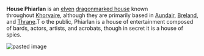 **House Phiarlan** is an [elven](https://eberron.fandom.com/wiki/Elf "Elf") [dragonmarked house](https://eberron.fandom.com/wiki/Dragonmarked_house "Dragonmarked house") known throughout [Khorvaire](https://eberron.fandom.com/wiki/Khorvaire "Khorvaire"), although they are primarily based in [Aundair](https://eberron.fandom.com/wiki/Aundair "Aundair"), [Breland](https://eberron.fandom.com/wiki/Breland "Breland"), and [Thrane](https://eberron.fandom.com/wiki/Thrane "Thrane").T o the public, Phiarlan is a house of entertainment composed of bards, actors, artists, and acrobats, though in secret it is a house of spies.

![pasted image](https://external-content.duckduckgo.com/iu/?u=http%3A%2F%2Fvignette4.wikia.nocookie.net%2Feberron%2Fimages%2F1%2F1f%2FPhiarlan_spy.png%2Frevision%2Flatest%3Fcb%3D20150124182006&f=1&nofb=1&ipt=46fb0307b3ff3048355f17e70e7cc65a0bfa66748ef424cfb967e5a076c2594c)
